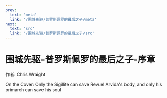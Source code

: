 ```yaml
---
prev:
  text: 'meta'
  link: '/围城先驱/普罗斯佩罗的最后之子/meta'
next:
  text: 'src'
  link: '/围城先驱/普罗斯佩罗的最后之子/src'
---
```


# 围城先驱-普罗斯佩罗的最后之子-序章

作者: Chris Wraight

On the Cover: Only the Sigillite can save Revuel Arvida's body, and only his primarch can save his soul
